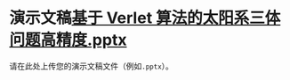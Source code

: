 # 演示文稿[基于 Verlet 算法的太阳系三体问题高精度.pptx](https://github.com/user-attachments/files/20856658/Verlet.pptx)


请在此处上传您的演示文稿文件（例如`.pptx`）。
